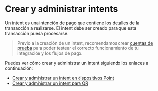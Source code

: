 # Crear y administrar intents

Un intent es una intención de pago que contiene los detalles de la transacción a realizarse. El intent debe ser creado para que esta transacción pueda procesarse.  

>  Previo a la creación de un intent, recomendamos crear [cuentas de prueba](developpers/es/docs/ecosistema-presencial/additional-content/your-integrations/test/accounts) para poder testear el correcto funcionamiento de tu integración y los flujos de pago. 

Puedes ver cómo crear y administrar un intent siguiendo los enlaces a continuación:

* [Crear y administrar un intent en dispositivos Point](/developers/es/docs/ecosistema-presencial/payments-processing/create-and-manage-intent/point)
* [Crear y administrar un intent para QR](/developers/es/docs/ecosistema-presencial/payments-processing/create-and-manage-intent/qr)